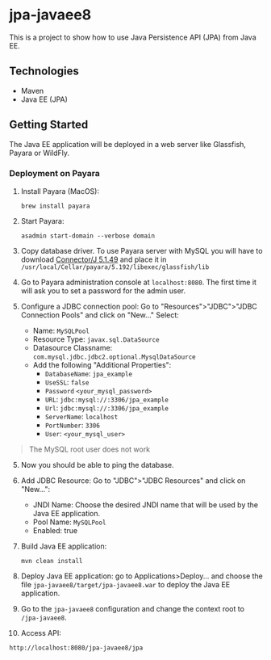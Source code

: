 # jpa-javaee8

This is a project to show how to use Java Persistence API (JPA) from Java EE.

## Technologies

- Maven
- Java EE (JPA)

## Getting Started

The Java EE application will be deployed in a web server like Glassfish, Payara or WildFly.

### Deployment on Payara

1. Install Payara (MacOS):

    ```
    brew install payara
    ```

2. Start Payara:

    ```
    asadmin start-domain --verbose domain
    ```

3. Copy database driver. To use Payara server with MySQL you will have to download [Connector/J 5.1.49](https://dev.mysql.com/downloads/connector/j/5.1.html) and place it in `/usr/local/Cellar/payara/5.192/libexec/glassfish/lib`
4. Go to Payara administration console at `localhost:8080`. The first time it will ask you to set a password for the admin user.
5. Configure a JDBC connection pool: Go to "Resources">"JDBC">"JDBC Connection Pools" and click on "New..." Select:
    - Name: `MySQLPool`
    - Resource Type: `javax.sql.DataSource`
    - Datasource Classname: `com.mysql.jdbc.jdbc2.optional.MysqlDataSource`
    - Add the following "Additional Properties":
        * `DatabaseName`: `jpa_example`
        * `UseSSL`: `false`
        * `Password` `<your_mysql_password>`
        * `URL`: `jdbc:mysql://:3306/jpa_example`
        * `Url`: `jdbc:mysql://:3306/jpa_example`
        * `ServerName`: `localhost`
        * `PortNumber`: `3306`
        * `User`: `<your_mysql_user>`
        
>The MySQL root user does not work

5. Now you should be able to ping the database.
6. Add JDBC Resource: Go to "JDBC">"JDBC Resources" and click on "New...":
    - JNDI Name: Choose the desired JNDI name that will be used by the Java EE application.
    - Pool Name: `MySQLPool`
    - Enabled: true                                                 
7. Build Java EE application:

    ```
    mvn clean install
    ```

8. Deploy Java EE application: go to Applications>Deploy... and choose the file 
  `jpa-javaee8/target/jpa-javaee8.war` to deploy the Java EE application.
9. Go to the `jpa-javaee8` configuration and change the context root to `/jpa-javaee8`.
10. Access API:
```
http://localhost:8080/jpa-javaee8/jpa
```
  
